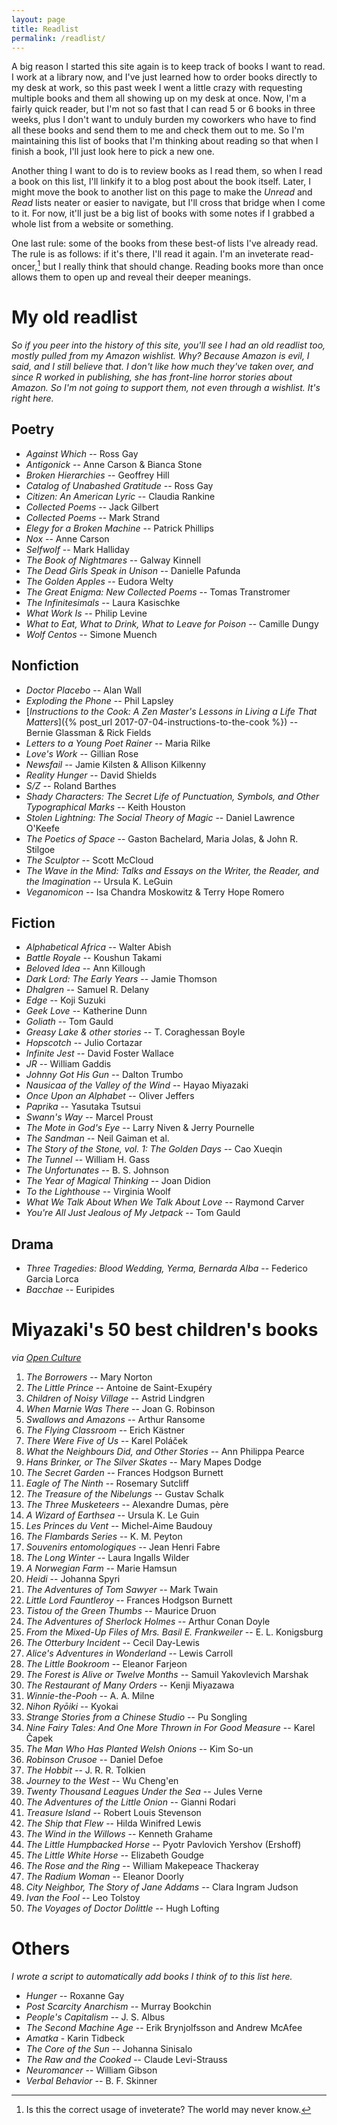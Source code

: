 ```yaml
---
layout: page
title: Readlist
permalink: /readlist/
---
```


A big reason I started this site again is to keep track of books I want to
read.  I work at a library now, and I've just learned how to order books
directly to my desk at work, so this past week I went a little crazy with
requesting multiple books and them all showing up on my desk at once.  Now,
I'm a fairly quick reader, but I'm not so fast that I can read 5 or 6 books in
three weeks, plus I don't want to unduly burden my coworkers who have to find
all these books and send them to me and check them out to me.  So I'm
maintaining this list of books that I'm thinking about reading so that when I
finish a book, I'll just look here to pick a new one.

Another thing I want to do is to review books as I read them, so when I read
a book on this list, I'll linkify it to a blog post about the book itself.
Later, I might move the book to another list on this page to make the *Unread*
and *Read* lists neater or easier to navigate, but I'll cross that bridge when
I come to it.  For now, it'll just be a big list of books with some notes if I
grabbed a whole list from a website or something.

One last rule: some of the books from these best-of lists I've already read.
The rule is as follows: if it's there, I'll read it again.  I'm an inveterate
read-oncer,[^1] but I really think that should change.  Reading books more
than once allows them to open up and reveal their deeper meanings.

[^1]: Is this the correct usage of inveterate?  The world may never know.

# My old readlist

*So if you peer into the history of this site, you'll see I had an old
readlist too, mostly pulled from my Amazon wishlist.  Why?  Because Amazon is
evil, I said, and I still believe that.  I don't like how much they've taken
over, and since R worked in publishing, she has front-line horror stories
about Amazon.  So I'm not going to support them, not even through a wishlist.
It's right here.*

## Poetry

- _Against Which_ -- Ross Gay
- _Antigonick_ -- Anne Carson & Bianca Stone
- _Broken Hierarchies_ -- Geoffrey Hill
- _Catalog of Unabashed Gratitude_ -- Ross Gay
- _Citizen: An American Lyric_ -- Claudia Rankine
- _Collected Poems_ -- Jack Gilbert
- _Collected Poems_ -- Mark Strand
- _Elegy for a Broken Machine_ -- Patrick Phillips
- _Nox_ -- Anne Carson
- _Selfwolf_ -- Mark Halliday
- _The Book of Nightmares_ -- Galway Kinnell
- _The Dead Girls Speak in Unison_ -- Danielle Pafunda
- _The Golden Apples_ -- Eudora Welty
- _The Great Enigma: New Collected Poems_ -- Tomas Transtromer
- _The Infinitesimals_ -- Laura Kasischke
- _What Work Is_ -- Philip Levine
- _What to Eat, What to Drink, What to Leave for Poison_ -- Camille Dungy
- _Wolf Centos_ -- Simone Muench

## Nonfiction

- _Doctor Placebo_ -- Alan Wall
- _Exploding the Phone_ -- Phil Lapsley
- [_Instructions to the Cook: A Zen Master's Lessons in Living a Life That Matters_]({% post_url 2017-07-04-instructions-to-the-cook %}) -- Bernie Glassman & Rick Fields
- _Letters to a Young Poet Rainer_ -- Maria Rilke
- _Love's Work_ -- Gillian Rose
- _Newsfail_ -- Jamie Kilsten & Allison Kilkenny
- _Reality Hunger_ -- David Shields
- _S/Z_ -- Roland Barthes
- _Shady Characters: The Secret Life of Punctuation, Symbols, and Other Typographical Marks_ -- Keith Houston
- _Stolen Lightning: The Social Theory of Magic_ -- Daniel Lawrence O'Keefe
- _The Poetics of Space_ -- Gaston Bachelard, Maria Jolas, & John R. Stilgoe
- _The Sculptor_ -- Scott McCloud
- _The Wave in the Mind: Talks and Essays on the Writer, the Reader, and the Imagination_ -- Ursula K. LeGuin
- _Veganomicon_ -- Isa Chandra Moskowitz & Terry Hope Romero

## Fiction

- _Alphabetical Africa_ -- Walter Abish
- _Battle Royale_ -- Koushun Takami
- _Beloved Idea_ -- Ann Killough
- _Dark Lord: The Early Years_ -- Jamie Thomson
- _Dhalgren_ -- Samuel R. Delany
- _Edge_ -- Koji Suzuki
- _Geek Love_ -- Katherine Dunn
- _Goliath_ -- Tom Gauld
- _Greasy Lake & other stories_ -- T. Coraghessan Boyle
- _Hopscotch_ -- Julio Cortazar
- _Infinite Jest_ -- David Foster Wallace
- _JR_ -- William Gaddis
- _Johnny Got His Gun_ -- Dalton Trumbo
- _Nausicaa of the Valley of the Wind_ -- Hayao Miyazaki
- _Once Upon an Alphabet_ -- Oliver Jeffers
- _Paprika_ -- Yasutaka Tsutsui
- _Swann's Way_ -- Marcel Proust
- _The Mote in God's Eye_ -- Larry Niven & Jerry Pournelle
- _The Sandman_ -- Neil Gaiman et al.
- _The Story of the Stone, vol. 1: The Golden Days_ -- Cao Xueqin
- _The Tunnel_ -- William H. Gass
- _The Unfortunates_ -- B. S. Johnson
- _The Year of Magical Thinking_ -- Joan Didion
- _To the Lighthouse_ -- Virginia Woolf
- _What We Talk About When We Talk About Love_ -- Raymond Carver
- _You're All Just Jealous of My Jetpack_ -- Tom Gauld

## Drama

- _Three Tragedies: Blood Wedding, Yerma, Bernarda Alba_ -- Federico Garcia Lorca
- _Bacchae_ -- Euripides

# Miyazaki's 50 best children's books

*via 
[Open Culture](http://www.openculture.com/2017/05/hayao-miyazaki-picks-his-50-favorite-childrens-books.html)*

1. _The Borrowers_ -- Mary Norton
1. _The Little Prince_ -- Antoine de Saint-Exupéry
1. _Children of Noisy Village_ -- Astrid Lindgren
1. _When Marnie Was There_ -- Joan G. Robinson
1. _Swallows and Amazons_ -- Arthur Ransome
1. _The Flying Classroom_ -- Erich Kästner
1. _There Were Five of Us_ -- Karel Poláček
1. _What the Neighbours Did, and Other Stories_ -- Ann Philippa Pearce
1. _Hans Brinker, or The Silver Skates_ -- Mary Mapes Dodge
1. _The Secret Garden_ -- Frances Hodgson Burnett
1. _Eagle of The Ninth_ -- Rosemary Sutcliff
1. _The Treasure of the Nibelungs_ -- Gustav Schalk
1. _The Three Musketeers_ -- Alexandre Dumas, père
1. _A Wizard of Earthsea_ -- Ursula K. Le Guin
1. _Les Princes du Vent_ -- Michel-Aime Baudouy
1. _The Flambards Series_ -- K. M. Peyton
1. _Souvenirs entomologiques_ -- Jean Henri Fabre
1. _The Long Winter_ -- Laura Ingalls Wilder
1. _A Norwegian Farm_ -- Marie Hamsun
1. _Heidi_ -- Johanna Spyri
1. _The Adventures of Tom Sawyer_ -- Mark Twain
1. _Little Lord Fauntleroy_ -- Frances Hodgson Burnett
1. _Tistou of the Green Thumbs_ -- Maurice Druon
1. _The Adventures of Sherlock Holmes_ -- Arthur Conan Doyle
1. _From the Mixed-Up Files of Mrs. Basil E. Frankweiler_ -- E. L. Konigsburg
1. _The Otterbury Incident_ -- Cecil Day-Lewis
1. _Alice's Adventures in Wonderland_ -- Lewis Carroll
1. _The Little Bookroom_ -- Eleanor Farjeon
1. _The Forest is Alive or Twelve Months_ -- Samuil Yakovlevich Marshak
1. _The Restaurant of Many Orders_ -- Kenji Miyazawa
1. _Winnie-the-Pooh_ -- A. A. Milne
1. _Nihon Ryōiki_ -- Kyokai
1. _Strange Stories from a Chinese Studio_ -- Pu Songling
1. _Nine Fairy Tales: And One More Thrown in For Good Measure_ -- Karel Čapek
1. _The Man Who Has Planted Welsh Onions_ -- Kim So-un
1. _Robinson Crusoe_ -- Daniel Defoe
1. _The Hobbit_ -- J. R. R. Tolkien
1. _Journey to the West_ -- Wu Cheng'en
1. _Twenty Thousand Leagues Under the Sea_ -- Jules Verne
1. _The Adventures of the Little Onion_ -- Gianni Rodari
1. _Treasure Island_ -- Robert Louis Stevenson
1. _The Ship that Flew_ -- Hilda Winifred Lewis
1. _The Wind in the Willows_ -- Kenneth Grahame
1. _The Little Humpbacked Horse_ -- Pyotr Pavlovich Yershov (Ershoff)
1. _The Little White Horse_ -- Elizabeth Goudge
1. _The Rose and the Ring_ -- William Makepeace Thackeray
1. _The Radium Woman_ -- Eleanor Doorly
1. _City Neighbor, The Story of Jane Addams_ -- Clara Ingram Judson
1. _Ivan the Fool_ -- Leo Tolstoy
1. _The Voyages of Doctor Dolittle_ -- Hugh Lofting

# Others

*I wrote a script to automatically add books I think of to this list here.*

- _Hunger_ -- Roxanne Gay
- _Post Scarcity Anarchism_ -- Murray Bookchin
- _People's Capitalism_ -- J. S. Albus
- _The Second Machine Age_ -- Erik Brynjolfsson and Andrew McAfee
- _Amatka_ - Karin Tidbeck
- _The Core of the Sun_ -- Johanna Sinisalo
- _The Raw and the Cooked_ -- Claude Levi-Strauss
- _Neuromancer_ -- William Gibson
- _Verbal Behavior_ -- B. F. Skinner
